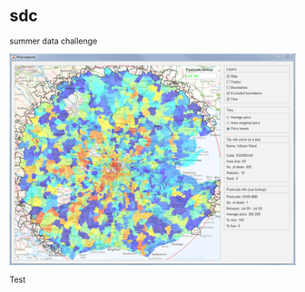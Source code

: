sdc
===

summer data challenge


![Snapshot of the app](https://raw.githubusercontent.com/okomarov/sdc/master/fig/example.PNG)

<div class="alert alert-warning">Test</div>
